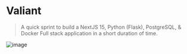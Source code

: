 # Valiant

> A quick sprint to build a NextJS 15, Python (Flask), PostgreSQL, & Docker Full stack application in a short duration of time.

![image](https://github.com/user-attachments/assets/05726b8b-7e65-4c29-9057-336bc95248a9)
